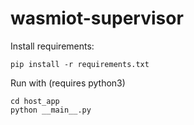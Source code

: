 # wasmiot-supervisor

Install requirements:
```
pip install -r requirements.txt
```

Run with (requires python3)
```
cd host_app
python __main__.py
```
